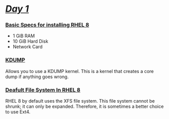 # <b><ins><i>Day 1</i></ins></b>
  
### <b><ins>Basic Specs for installing RHEL 8</ins></b>
* 1 GiB RAM
* 10 GiB Hard Disk
* Network Card

### <b><ins>KDUMP</ins></b> 
Allows you to use a KDUMP kernel. This is a kernel that creates a core dump if anything goes wrong.  
  
### <b><ins>Deafult File System In RHEL 8</ins></b>
RHEL 8 by default uses the XFS file system. This file system cannot be shrunk; it can only be expanded. Therefore, it is sometimes a better choice to use Ext4.  
  

